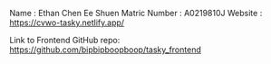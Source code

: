 Name : Ethan Chen Ee Shuen
Matric Number : A0219810J
Website : https://cvwo-tasky.netlify.app/

Link to Frontend GitHub repo: https://github.com/bipbipboopboop/tasky_frontend
